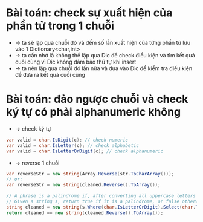 
# Bài toán: check sự xuất hiện của phần tử trong 1 chuỗi
* -> ta sẽ lặp qua chuỗi đó và đếm số lần xuất hiện của từng phần tử lưu vào 1 Dictionary<char,int>
* -> ta cần nhớ là không thể lặp qua Dic để check điều kiện và tìm kết quả cuối cùng vì Dic không đảm bảo thứ tự khi insert
* -> ta nên lặp qua chuỗi đó lần nữa và dựa vào Dic để kiểm tra điều kiện để đưa ra kết quả cuối cùng

# Bài toán: đảo ngược chuỗi và check ký tự có phải alphanumeric không 
* -> check ký tự
```cs
var valid = char.IsDigit(c); // check numeric
var valid = char.IsLetter(c); // check alphabetic 
var valid = char.IsLetterOrDigit(c); // check alphanumeric  
```
* -> reverse 1 chuỗi
```cs
var reverseStr = new string(Array.Reverse(str.ToCharArray()));
// or:
var reverseStr = new string(cleaned.Reverse().ToArray());
```

```cs
// A phrase is a palindrome if, after converting all uppercase letters into lowercase letters and removing all non-alphanumeric characters, it reads the same forward and backward. Alphanumeric characters include letters and numbers
// Given a string s, return true if it is a palindrome, or false otherwise.
string cleaned = new string(s.Where(char.IsLetterOrDigit).Select(char.ToLower).ToArray());
return cleaned == new string(cleaned.Reverse().ToArray());
```
